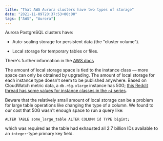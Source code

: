 ```yaml
---
title: "That AWS Aurora clusters have two types of storage"
date: "2021-11-09T20:37:53+00:00"
tags: ["AWS", "Aurora"]
---
```


Aurora PostgreSQL clusters have:

- Auto-scaling storage for persistent data (the "cluster volume").

- Local storage for temporary tables or files.

There's further information in the [AWS docs](https://aws.amazon.com/premiumsupport/knowledge-center/postgresql-aurora-storage-issue/)

The amount of local storage space is tied to the instance class — more space can
only be obtained by upgrading. The amount of local storage for each instance
type doesn't seem to be published anywhere. Based on CloudWatch metric data, a
`db.r6g.xlarge` instance has 50G; [this Reddit thread has some values for
instance classes in the `r4`
series](https://www.reddit.com/r/aws/comments/a0y3ib/aurora_db_how_much_local_instance_storage_for/).

Beware that the relatively small amount of local storage can be a problem for
large table operations like changing the type of a column. We found to our cost
that 50G wasn't enough space to run a query like:

```
ALTER TABLE some_large_table ALTER COLUMN id TYPE bigint;
```

which was required as the table had exhausted all 2.7 billion IDs available to
an `integer`-type primary key field.
